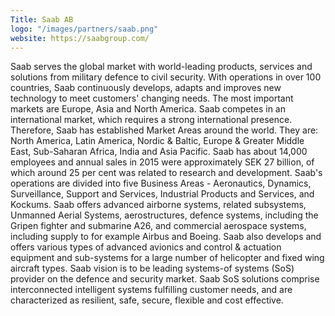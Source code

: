 ```yaml
---
Title: Saab AB
logo: "/images/partners/saab.png"
website: https://saabgroup.com/
---
```

Saab serves the global market with world-leading products, services and solutions from military defence to civil security. With operations in over 100 countries, Saab continuously develops, adapts and improves new technology to meet customers' changing needs. The most important markets are Europe, Asia and North America. Saab competes in an international market, which requires a strong international presence. Therefore, Saab has established Market Areas around the world. They are: North America, Latin America, Nordic & Baltic, Europe & Greater Middle East, Sub-Saharan Africa, India and Asia Pacific. Saab has about 14,000 employees and annual sales in 2015 were approximately SEK 27 billion, of which around 25 per cent was related to research and development. Saab's operations are divided into five Business Areas - Aeronautics, Dynamics, Surveillance, Support and Services, Industrial Products and Services, and Kockums. Saab offers advanced airborne systems, related subsystems, Unmanned Aerial Systems, aerostructures, defence systems, including the Gripen fighter and submarine A26, and commercial aerospace systems, including supply to for example Airbus and Boeing. Saab also develops and offers various types of advanced avionics and control & actuation equipment and sub-systems for a large number of helicopter and fixed wing aircraft types.
Saab vision is to be leading systems-of systems (SoS) provider on the defence and security market. Saab SoS solutions comprise interconnected intelligent systems fulfilling customer needs, and are characterized as resilient, safe, secure, flexible and cost effective.
